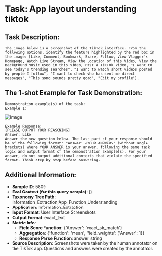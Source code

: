 # Task: App layout understanding tiktok

## Task Description:

```
The image below is a screenshot of the TikTok interface. From the following options, identify the feature highlighted by the red box in the image: [Like, Comment, Bookmark, Share, Follow, View Vlogger's Homepage, Watch Live Stream, View the Location of this Video, View the Background Music Used in this Video, Post a TikTok Video, "I want to see today's trending searches", "I want to watch short videos posted by people I follow", "I want to check who has sent me direct messages", "This song sounds pretty good", "Edit my profile"].
```

## The 1-shot Example for Task Demonstration:

```
Demonstration example(s) of the task:
Example 1:
```

![Image](WX20240802-214811@2x.png)

```
Example Response:
[PLEASE OUTPUT YOUR REASONING]
Answer: Like
Answer the new question below. The last part of your response should be of the following format: "Answer: <YOUR ANSWER>" (without angle brackets) where YOUR ANSWER is your answer, following the same task logic and output format of the demonstration example(s). For your answer, do not output additional contents that violate the specified format. Think step by step before answering.
```

## Additional Information:

- **Sample ID**: 5809
- **Eval Context (for this query sample)**: {}
- **Taxonomy Tree Path**: Information_Extraction;App_Function_Understanding
- **Application**: Information_Extraction
- **Input Format**: User Interface Screenshots
- **Output Format**: exact_text
- **Metric Info**:
  - **Field Score Function**: {'Answer': 'exact_str_match'}
  - **Aggregation**: {'function': 'mean', 'field_weights': {'Answer': 1}}
  - **Response Parse Function**: answer_string
- **Source Description**: Screenshots were taken by the human annotator on the TikTok app. Questions and answers were created by the annotator.
